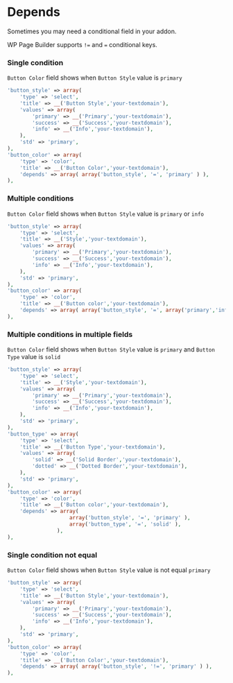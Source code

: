 # Depends

Sometimes you may need a conditional field in your addon.

WP Page Builder supports `!=` and `=` conditional keys.

### Single condition
`Button Color` field shows when `Button Style` value is `primary`
```php
'button_style' => array(
    'type' => 'select',
    'title' => __('Button Style','your-textdomain'),
    'values' => array(
        'primary' => __('Primary','your-textdomain'),
        'success' => __('Success','your-textdomain'),
        'info' => __('Info','your-textdomain'),
    ),
    'std' => 'primary',
),
'button_color' => array(
    'type' => 'color',
    'title' => __('Button Color','your-textdomain'),
    'depends' => array( array('button_style', '=', 'primary' ) ),
),
```

### Multiple conditions
`Button Color` field shows when `Button Style` value is `primary` or `info`
```php
'button_style' => array(
    'type' => 'select',
    'title' => __('Style','your-textdomain'),
    'values' => array(
        'primary' => __('Primary','your-textdomain'),
        'success' => __('Success','your-textdomain'),
        'info' => __('Info','your-textdomain'),
    ),
    'std' => 'primary',
),
'button_color' => array(
    'type' => 'color',
    'title' => __('Button color','your-textdomain'),
    'depends' => array( array('button_style', '=', array('primary','info') ) ),
),
```

### Multiple conditions in multiple fields
`Button Color` field shows when `Button Style` value is `primary` and `Button Type` value is `solid`
```php
'button_style' => array(
    'type' => 'select',
    'title' => __('Style','your-textdomain'),
    'values' => array(
        'primary' => __('Primary','your-textdomain'),
        'success' => __('Success','your-textdomain'),
        'info' => __('Info','your-textdomain'),
    ),
    'std' => 'primary',
),
'button_type' => array(
    'type' => 'select',
    'title' => __('Button Type','your-textdomain'),
    'values' => array(
        'solid' => __('Solid Border','your-textdomain'),
        'dotted' => __('Dotted Border','your-textdomain'),
    ),
    'std' => 'primary',
),
'button_color' => array(
    'type' => 'color',
    'title' => __('Button color','your-textdomain'),
    'depends' => array( 
                    array('button_style', '=', 'primary' ), 
                    array('button_type', '=', 'solid' ),
                ),
),
```

### Single condition not equal
`Button Color` field shows when `Button Style` value is not equal `primary`
```php
'button_style' => array(
    'type' => 'select',
    'title' => __('Button Style','your-textdomain'),
    'values' => array(
        'primary' => __('Primary','your-textdomain'),
        'success' => __('Success','your-textdomain'),
        'info' => __('Info','your-textdomain'),
    ),
    'std' => 'primary',
),
'button_color' => array(
    'type' => 'color',
    'title' => __('Button Color','your-textdomain'),
    'depends' => array( array('button_style', '!=', 'primary' ) ),
),
```
